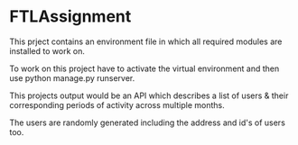 # FTLAssignment

This prject contains an environment file in which all required modules are installed to work on.

To work on this project have to activate the virtual environment and then use python manage.py runserver.

This projects output would be an API which describes a list of users & their 
corresponding periods of activity across multiple months.

The users are randomly generated including the address and id's of users too.

